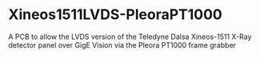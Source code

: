 # Xineos1511LVDS-PleoraPT1000
A PCB to allow the LVDS version of the Teledyne Dalsa Xineos-1511 X-Ray detector panel over GigE Vision via the Pleora PT1000 frame grabber

